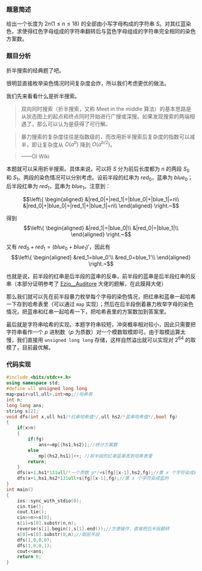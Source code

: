 ### 题意简述
给出一个长度为 $2n(1\le n\le18)$ 的全部由小写字母构成的字符串 $S$。对其红蓝染色，求使得红色字母组成的字符串翻转后与蓝色字母组成的字符串完全相同的染色方案数。
### 题目分析
折半搜索的经典题了吧。

很明显直接枚举染色情况时间复杂度会炸，所以我们考虑更优的做法。

我们先来看看什么是折半搜索。
> 双向同时搜索（折半搜索，又称 Meet in the middle 算法）的基本思路是从状态图上的起点和终点同时开始进行广搜或深搜。如果发现搜索的两端相遇了，那么可以认为是获得了可行解。

> 暴力搜索的复杂度往往是指数级的，而改用折半搜索后复杂度的指数可以减半，即让复杂度从 $O(a^b)$ 降到 $O(a^{b/2})$。

> ——OI Wiki

本题就可以采用折半搜索。具体来说，可以将 $S$ 分为前后长度都为 $n$ 的两段 $S_0$ 和 $S_1$。两段的染色情况可以分别考虑。设前半段的红串为 $red_0$，蓝串为 $blue_0$；后半段红串为 $red_1$，蓝串为 $blue_1$。注意到：

$$\left\{
\begin{aligned}
&|red_0|+|red_1|=|blue_0|+|blue_1|=n\\
&|red_0|+|blue_0|=|red_1|+|blue_1|=n\\
\end{aligned}
\right.~$$

得到
$$\left\{
\begin{aligned}
&|red_1|=|blue_0|\\
&|red_0|=|blue_1|\\
\end{aligned}
\right.~$$

又有 $red_0+red_1=(blue_0+blue_1)'$，因此有 
$$\left\{
\begin{aligned}
&red_1=blue_0'\\
&red_0=blue_1'\\
\end{aligned}
\right.~$$

也就是说，前半段的红串是后半段的蓝串的反串，前半段的蓝串是后半段红串的反串（本部分证明参考了 [Ezio__Auditore](https://www.luogu.com.cn/user/87329) 大佬的题解，在此膜拜大佬）

那么我们就可以先在前半段暴力枚举每个字母的染色情况，把红串和蓝串一起哈希一下存到哈希表里（可以通过 `map` 实现）；然后在后半段倒着暴力枚举字母的染色情况，把蓝串和红串一起哈希一下，把哈希表里的方案数加到答案里。

最后就是字符串哈希的实现。本题字符串较短，冲突概率相对较小，因此只需要把字符串看作一个 $p$ 进制数（$p$ 为质数）对一个模数取模即可。由于取模运算太慢，我们直接用 `unsigned long long` 存储，这样自然溢出就可以实现对 $2^{64}$ 的取模了，目前最优解。
### 代码实现
```cpp
#include <bits/stdc++.h>
using namespace std;
#define ull unsigned long long
map<pair<ull,ull>,int>mp;//哈希表 
int n;
long long ans;
string s[2];
void dfs(int x,ull hs1/*红串哈希值*/,ull hs2/*蓝串哈希值*/,bool fg) 
{
	if(x>n) 
	{
		if(fg)
			ans+=mp[{hs1,hs2}];//统计方案数
		else
			mp[{hs2,hs1}]++; //前半段的红串蓝串丢到哈希表里 
		return;
	} 
	dfs(x+1,hs1*131ull/*一个质数 p*/+s[fg][x-1],hs2,fg);//第 x 个字符染成红的 
	dfs(x+1,hs1,hs2*131ull+s[fg][x-1],fg);//第 x 个字符染成蓝的
}
int main() 
{
	ios::sync_with_stdio(0);
	cin.tie();
	cout.tie();
	cin>>n>>s[0];
	s[1]=s[0].substr(n,n);
	reverse(s[1].begin(),s[1].end());//方便操作，直接把后半段翻转 
	s[0]=s[0].substr(0,n);//取前半段 
	dfs(1,0,0,0);
	dfs(1,0,0,1);
	cout<<ans;
	return 0;
}
```
